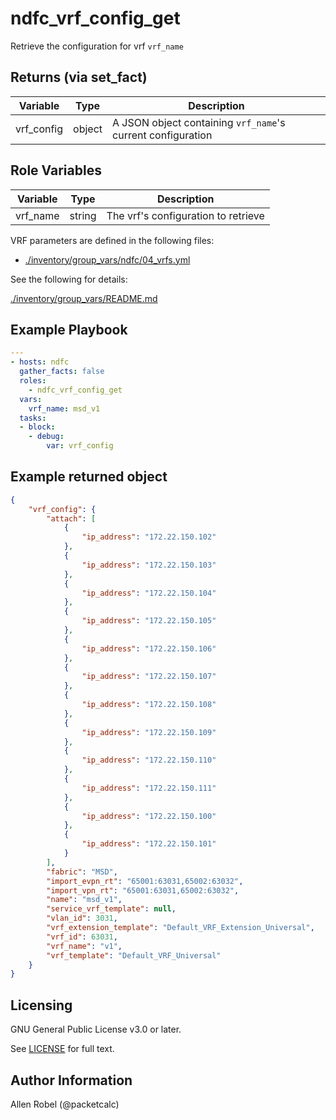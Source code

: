 # ndfc_vrf_config_get

Retrieve the configuration for vrf  ``vrf_name``

## Returns (via set_fact)

Variable        | Type   | Description
----------------|--------|----------------------------------------
vrf_config      | object | A JSON object containing ``vrf_name``'s current configuration

## Role Variables

Variable        | Type   | Description
----------------|--------|----------------------------------------
vrf_name        | string | The vrf's configuration to retrieve

VRF parameters are defined in the following files:

- [./inventory/group_vars/ndfc/04_vrfs.yml](/inventory/group_vars/ndfc/04_vrfs.yml)

See the following for details:

[./inventory/group_vars/README.md](/inventory/group_vars/README.md)

## Example Playbook

```yaml
---
- hosts: ndfc
  gather_facts: false
  roles:
    - ndfc_vrf_config_get
  vars:
    vrf_name: msd_v1
  tasks:
  - block:
    - debug:
        var: vrf_config
```

## Example returned object

```json
{
    "vrf_config": {
        "attach": [
            {
                "ip_address": "172.22.150.102"
            },
            {
                "ip_address": "172.22.150.103"
            },
            {
                "ip_address": "172.22.150.104"
            },
            {
                "ip_address": "172.22.150.105"
            },
            {
                "ip_address": "172.22.150.106"
            },
            {
                "ip_address": "172.22.150.107"
            },
            {
                "ip_address": "172.22.150.108"
            },
            {
                "ip_address": "172.22.150.109"
            },
            {
                "ip_address": "172.22.150.110"
            },
            {
                "ip_address": "172.22.150.111"
            },
            {
                "ip_address": "172.22.150.100"
            },
            {
                "ip_address": "172.22.150.101"
            }
        ],
        "fabric": "MSD",
        "import_evpn_rt": "65001:63031,65002:63032",
        "import_vpn_rt": "65001:63031,65002:63032",
        "name": "msd_v1",
        "service_vrf_template": null,
        "vlan_id": 3031,
        "vrf_extension_template": "Default_VRF_Extension_Universal",
        "vrf_id": 63031,
        "vrf_name": "v1",
        "vrf_template": "Default_VRF_Universal"
    }
}
```

## Licensing

GNU General Public License v3.0 or later.

See [LICENSE](https://www.gnu.org/licenses/gpl-3.0.txt) for full text.

## Author Information

Allen Robel (@packetcalc)
